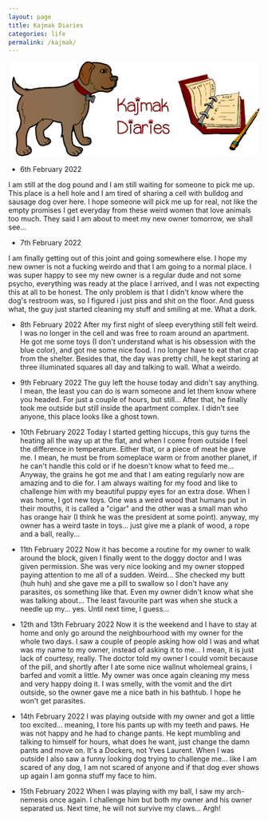 ```yaml
---
layout: page
title: Kajmak Diaries
categories: life
permalink: /kajmak/
---
```


![KAJMAK](kajmak_diary.png)

- 6th February 2022

I am still at the dog pound and I am still waiting for someone to pick me up. This place is a hell hole and I am tired of sharing a cell with bulldog and sausage dog over here. I hope someone will pick me up for real, not like the empty promises I get everyday from these weird women that love animals too much. They said I am about to meet my new owner tomorrow, we shall see...

- 7th February 2022

I am finally getting out of this joint and going somewhere else. I hope my new owner is not a fucking weirdo and that I am going to a normal place. I was super happy to see my new owner is a regular dude and not some psycho, everything was ready at the place I arrived, and I was not expecting this at all to be honest. The only problem is that I didn't know where the dog's restroom was, so I figured i just piss and shit on the floor. And guess what, the guy just started cleaning my stuff and smiling at me. What a dork.

- 8th February 2022
After my first night of sleep everything still felt weird. I was no longer in the cell and was free to roam around an apartment. He got me some toys (I don't understand what is his obsession with the blue color), and got me some nice food. I no longer have to eat that crap from the shelter. Besides that, the day was pretty chill, he kept staring at three illuminated squares all day and talking to wall. What a weirdo.

- 9th February 2022
The guy left the house today and didn't say anything. I mean, the least you can do is warn someone and let them know where you headed. For just a couple of hours, but still... After that, he finally took me outside but still inside the apartment complex. I didn't see anyone, this place looks like a ghost town. 

- 10th February 2022
Today I started getting hiccups, this guy turns the heating all the way up at the flat, and when I come from outside I feel the difference in temperature. Either that, or a piece of meat he gave me. I mean, he must be from someplace warm or from another planet, if he can't handle this cold or if he doesn't know what to feed me... Anyway, the grains he got me and that I am eating regularly now are amazing and to die for. I am always waiting for my food and like to challenge him with my beautiful puppy eyes for an extra dose. When I was home, I got new toys. One was a weird wood that humans put in their mouths, it is called a "cigar" and the other was a small man who has orange hair (I think he was the president at some point). anyway, my owner has a weird taste in toys... just give me a plank of wood, a rope and a ball, really...

- 11th February 2022
Now it has become a routine for my owner to walk around the block, given I finally went to the doggy doctor and I was given permission. She was very nice looking and my owner stopped paying attention to me all of a sudden. Weird... She checked my butt (huh huh) and she gave me a pill to swallow so I don't have any parasites, os something like that. Even my owner didn't know what she was talking about... The least favourite part was when she stuck a needle up my... yes. Until next time, I guess...

- 12th and 13th February 2022
Now it is the weekend and I have to stay at home and only go around the neighbourhood with my owner for the whole two days. I saw a couple of people asking how old I was and what was my name to my owner, instead of asking it to me... I mean, it is just lack of courtesy, really. The doctor told my owner I could vomit because of the pill, and shortly after I ate some nice wallnut wholemeal grains, I barfed and vomit a little. My owner was once again cleaning my mess and very happy doing it. I was smelly, with the vomit and the dirt outside, so the owner gave me a nice bath in his bathtub. I hope he won't get parasites.

- 14th February 2022
I was playing outside with my owner and got a little too excited... meaning, I tore his pants up with my teeth and paws. He was not happy and he had to change pants. He kept mumbling and talking to himself for hours, what does he want, just change the damn pants and move on. It's a Dockers, not Yves Laurent. When I was outside I also saw a funny looking dog trying to challenge me... like I am scared of any dog, I am not scared of anyone and if that dog ever shows up again I am gonna stuff my face to him.

- 15th February 2022
When I was playing with my ball, I saw my arch-nemesis once again. I challenge him but both my owner and his owner separated us. Next time, he will not survive my claws... Argh!
